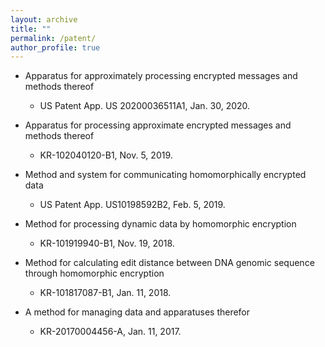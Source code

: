 ```yaml
---
layout: archive
title: ""
permalink: /patent/
author_profile: true
---
```



  * Apparatus for approximately processing encrypted messages and methods thereof
      * US Patent App. US 20200036511A1, Jan. 30, 2020.
      
  *  Apparatus for processing approximate encrypted messages and methods thereof
      * KR-102040120-B1, Nov. 5, 2019.
     
  *  Method and system for communicating homomorphically encrypted data
      * US Patent App. US10198592B2, Feb. 5, 2019. 
      
  *  Method for processing dynamic data by homomorphic encryption
      * KR-101919940-B1, Nov. 19, 2018.   
      
  *  Method for calculating edit distance between DNA genomic sequence through homomorphic encryption
      * KR-101817087-B1, Jan. 11, 2018.
  
  *  A method for managing data and apparatuses therefor
      * KR-20170004456-A, Jan. 11, 2017.
      
